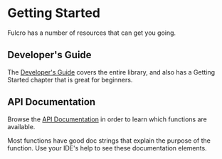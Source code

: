 # Getting Started

Fulcro has a number of resources that can get you going.

## Developer's Guide

The [Developer's Guide](http://book.fulcrologic.com/fulcro3) covers the entire
library, and also has a Getting Started chapter that is great for beginners.

## API Documentation

Browse the [API Documentation](https://cljdoc.org/d/com.fulcrologic/fulcro) in order to learn which functions are available.

Most functions have good doc strings that explain the purpose of the function. Use your IDE's help to see these documentation elements.
